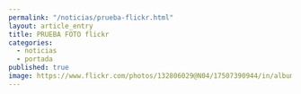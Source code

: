 ```yaml
---
permalink: "/noticias/prueba-flickr.html"
layout: article_entry
title: PRUEBA FOTO flickr
categories: 
  - noticias
  - portada
published: true
image: https://www.flickr.com/photos/132806029@N04/17507390944/in/album-72157651165479894/lightbox/player/
---
```

